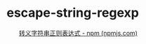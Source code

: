 # escape-string-regexp

　　[转义字符串正则表达式 - npm (npmjs.com)](https://www.npmjs.com/package/escape-string-regexp)
